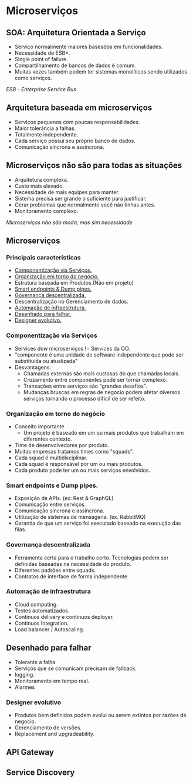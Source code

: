# Microserviços

## SOA: Arquitetura Orientada a Serviço
  - Serviço normalmente maiores baseados em funcionalidades.
  - Necessidade de ESB*.
  - Single point of failure.
  - Compartilhamento de bancos de dados é comum.
  - Muitas vezes também podem ter sistemas monolíticos sendo utilizados como serviços.

*ESB - Enterprise Service Bus*

## Arquitetura baseada em microserviços
  - Serviços pequenos com poucas responsabilidades.
  - Maior tolerância a falhas.
  - Totalmente independente.
  - Cada serviço possui seu próprio banco de dados.
  - Comunicação síncrona e assíncrona.

## Microserviços não são para todas as situações
  - Arquitetura complexa.
  - Custo mais elevado.
  - Necessidade de mais equipes para manter.
  - Sistema precisa ser grande o suficiente para justificar.
  - Gerar problemas que normalmente você não tinhas antes.
  - Monitoramento complexo.

*Microserviços não são moda, mas sim necessidade*

## Microserviços

### Principais características
  - [Componentização via Serviços.](#componentizacao-via-servico)
  - [Organização em torno do negócio.](#organizacao-em-torno-do-negocio)
  - Estrutura baseada em Produtos.(Não em projeto)
  - [Smart endpoints & Dump pipes.](#smart-endpoints-e-dump-pipes)
  - [Governança descentralizada.](#governanca-descentralizada)
  - Descentralização no Gerenciamento de dados.
  - [Automação de infraestrutura.](#automacao-de-infraestrutura)
  - [Desenhado para falhar.](#desenhado-para-falhar)
  - [Designer evolutivo.](#designer-evolutivo)

### Componentização via Serviços
  - Services dow microserviços != Services da OO.
  - "componente é uma unidade de software independente que pode ser substituída ou atualizada"
  - Desvantagens:
    - Chamadas externas são mais custosas do que chamadas locais.
    - Cruzamento entre componentes pode ser tornar complexo.
    - Transações entre serviços são "grandes desafios".
    - Mudanças bruscas em regras de negocio podem afetar diversos serviços tornando o processo difícil de ser refeito.

### Organização em torno do negócio
  - Conceito importante
    - Um projeto é baseado em um ou mais produtos que trabalham em diferentes contexto.
  - Time de desenvolvedores por produto.
  - Muitas empresas tratamos times como "squads".
  - Cada squad é multidisciplinar.
  - Cada squad é responsável por um ou mais produtos.
  - Cada produto pode ter um ou mais serviços envolvidos.

### Smart endpoints e Dump pipes.
  - Exposição de APIs. (ex: Rest & GraphQL)
  - Comunicação entre serviços.
  - Comunicação síncrona e assíncrona.
  - Utilização de sistemas de mensageria. (ex. RabbitMQ)
  - Garantia de que um serviço foi executado baseado na execução das filas.

### Governança descentralizada
  - Ferramenta certa para o trabalho certo. Tecnologias podem ser definidas baseadas na necessidade do produto.
  - Diferentes padrões entre squads.
  - Contratos de interface de forma independente.

### Automação de infraestrutura
  - Cloud computing.
  - Testes automatizados.
  - Continuos delivery e continuos deployer.
  - Continuos Integration.
  - Load balancer / Autoscaling.

## Desenhado para falhar
  - Tolerante a falha.
  - Serviços que se comunicam precisam de fallback.
  - logging.
  - Monitoramento em tempo real.
  - Alarmes

### Designer evolutivo
  - Produtos bem definidos podem evolui ou serem extintos por razões de negocio.
  - Gerenciamento de versões.
  - Replacement and  upgradeability.

## API Gateway

## Service Discovery
